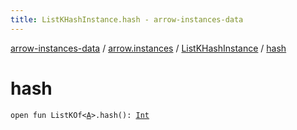 ```yaml
---
title: ListKHashInstance.hash - arrow-instances-data
---
```


[arrow-instances-data](../../index.html) / [arrow.instances](../index.html) / [ListKHashInstance](index.html) / [hash](./hash.html)

# hash

`open fun ListKOf<`[`A`](index.html#A)`>.hash(): `[`Int`](https://kotlinlang.org/api/latest/jvm/stdlib/kotlin/-int/index.html)